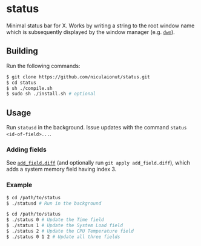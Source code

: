 # status

Minimal status bar for X. Works by writing a string to the root window name
which is subsequently displayed by the window manager (e.g.
[`dwm`](https://dwm.suckless.org/)).

## Building

Run the following commands:

```bash
$ git clone https://github.com/niculaionut/status.git
$ cd status
$ sh ./compile.sh
$ sudo sh ./install.sh # optional
```

## Usage

Run `statusd` in the background. Issue updates with the command `status <id-of-field>...`.


### Adding fields

See [`add_field.diff`](add_field.diff) (and optionally run `git apply add_field.diff`), which adds a system memory field having index 3.

### Example

```bash
$ cd /path/to/status
$ ./statusd # Run in the background
```

```bash
$ cd /path/to/status
$ ./status 0 # Update the Time field
$ ./status 1 # Update the System Load field
$ ./status 2 # Update the CPU Temperature field
$ ./status 0 1 2 # Update all three fields
```
